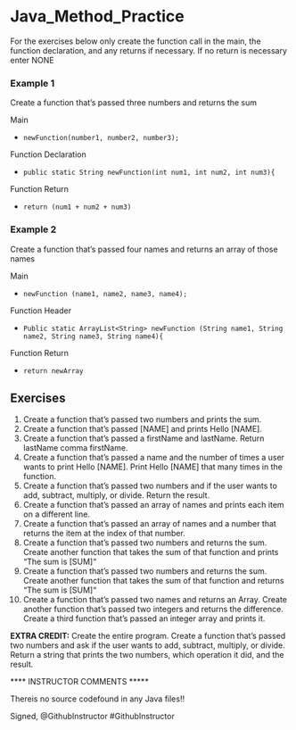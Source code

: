 # Java_Method_Practice

For the exercises below only create the function call in the main, the function declaration, and any returns if necessary. If no return is necessary enter NONE
### Example 1
Create a function that’s passed three numbers and returns the sum

Main

* ```newFunction(number1, number2, number3);```

Function Declaration

* ```public static String newFunction(int num1, int num2, int num3){```

Function Return

* ```return (num1 + num2 + num3)```

### Example 2
Create a function that’s passed four names and returns an array of those names

Main

* ```newFunction (name1, name2, name3, name4);```

Function Header

* ```Public static ArrayList<String> newFunction (String name1, String name2, String name3, String name4){```

Function Return

* ```return newArray```

## Exercises
1. Create a function that’s passed two numbers and prints the sum.
2. Create a function that’s passed [NAME] and prints Hello [NAME].
3. Create a function that’s passed a firstName and lastName. Return lastName comma firstName.
4. Create a function that’s passed a name and the number of times a user wants to print Hello [NAME]. Print Hello [NAME] that many times in the function.
5. Create a function that’s passed two numbers and if the user wants to add, subtract, multiply, or divide. Return the result.
6. Create a function that’s passed an array of names and prints each item on a different line.
7. Create a function that’s passed an array of names and a number that returns the item at the index of that number.
8. Create a function that’s passed two numbers and returns the sum. Create another function that takes the sum of that function and prints “The sum is [SUM]“
9. Create a function that’s passed two numbers and returns the sum. Create another function that takes the sum of that function and returns “The sum is [SUM]“
10. Create a function that’s passed two names and returns an Array. Create another function that’s passed two integers and returns the difference. Create a third function that’s passed an integer array and prints it.


**EXTRA CREDIT:**
Create the entire program. Create a function that’s passed two numbers and ask if the user wants to add, subtract, multiply, or divide. Return a string that prints the two numbers, which operation it did, and the result.

**** INSTRUCTOR COMMENTS *****

Thereis no source codefound in any Java files!!

Signed,
@GithubInstructor
#GithubInstructor
